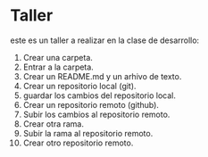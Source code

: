 # Taller
este es un taller a realizar en la clase de desarrollo:
1. Crear una carpeta.
2. Entrar a la carpeta.
3. Crear un README.md y un arhivo de texto.
4. Crear un repositorio local (git).
5. guardar los cambios del repositorio local.
6. Crear un repositorio remoto (github).
7. Subir los cambios al repositorio remoto.
8. Crear otra rama.
9. Subir la rama al repositorio remoto.
10. Crear otro repositorio remoto.
